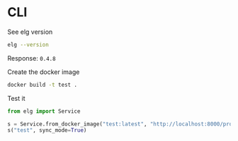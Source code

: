 # CLI

See elg version 

```bash
elg --version
```

Response: `0.4.8`


Create the docker image

```bash
docker build -t test .
```

Test it

```python
from elg import Service

s = Service.from_docker_image("test:latest", "http://localhost:8000/process", 8997) # -> need to run the docker image with the command displayed
s("test", sync_mode=True)
```
